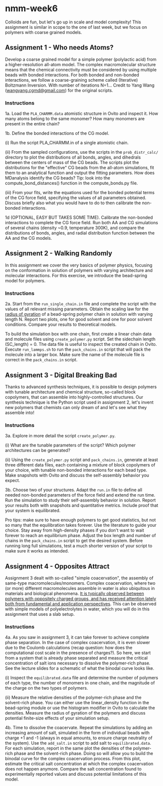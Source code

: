# nmm-week6

Colloids are fun, but let's go up in scale and model complexity! This assignment is similar in scope to the one of last week, but we focus on polymers with coarse grained models.

## Assignment 1 - Who needs Atoms?

Develop a coarse grained model for a simple polymer (polylactic acid) from a higher-resolution all-atom model. The complex macromolecular structure means that the chemical connectivity must be considered by using multiple beads with bonded interactions. For both bonded and non-bonded interactions, we follow a coarse-graining scheme called (Iterative) Boltzmann Inversion. With number of iterations N=1... Credit to Yang Wang (wangyang.cgmd@gmail.com) for the original scripts.

### Instructions

1a. Load the `PLA_CHARMM.data` atomistic structure in Ovito and inspect it. How many atoms belong to the same monomer? How many monomers are present in the entire chain?

1b. Define the bonded interactions of the CG model.

(i) Run the script PLA_CHARMM.in of a single atomistic chain.

(ii) From the sampled configurations, use the scripts in the `prob_distr_calc/` directory to plot the distributions of all bonds, angles, and dihedrals between the centers of mass of the CG beads. The scripts plot the distributions for the "effective" CG beads from the all-atom simulations, fit them to an analytical function and output the fitting parameters. How does MDanalysis identify the CG beads? Tip: look into the compute_bond_distances() function in the compute_bonds.py file.

(iii) From your fits, write the equations used for the bonded potential terms of the CG force field, specifying the values of all parameters obtained. Discuss briefly also what you would have to do to then calibrate the non-bonded interactions.

1d (OPTIONAL, EASY BUT TAKES SOME TIME). Calibrate the non-bonded interactions to complete the CG force field. Run both AA and CG simulations of several chains (density ~0.9, temperature 300K), and compare the distributions of bonds, angles, and radial distribution function between the AA and the CG models.

## Assignment 2 - Walking Randomly

In this assignment we cover the very basics of polymer physics, focusing on the conformation in solution of polymers with varying architecture and molecular interactions. For this exercise, we introduce the bead-spring model for polymers.

### Instructions

2a. Start from the `run_single_chain.in` file and complete the script with the values of all relevant missing parameters. Obtain the scaling law for the [radius of gyration](https://library.fiveable.me/physical-chemistry-ii/unit-7/polymer-conformations-radius-gyration/study-guide/ZZkPanXFxDIZiVtt) of a bead-spring polymer chain in solution with varying length N. Report two plots, one for good solvent and one for poor solvent conditions. Compare your results to theoretical models.

To build the simulation box with one chain, first create a linear chain data and molecule files using `create_polymer.py` script. Set the sidechain length (SC_length) = 0. The data file is useful to inspect the created chain in Ovito. Execute `run_lammps.sh` to run the `pack_chains.in` script that will pack the molecule into a larger box. Make sure the name of the molecule file is correct in the `pack_chains.in` script.

## Assignment 3 - Digital Breaking Bad

Thanks to advanced synthesis techniques, it is possible to design polymers with tunable architecture and chemical structure, so-called block copolymers, that can assemble into highly-controlled structures. Our synthesis technique is the Python script used in assignment 2, let's invent new polymers that chemists can only dream of and let's see what they assemble into!

### Instructions

3a. Explore in more detail the script `create_polymer.py`.

(i) What are the tunable parameters of the script? Which polymer architectures can be generated?

(ii) Using the `create_polymer.py` script and `pack_chains.in`, generate at least three different data files, each containing a mixture of block copolymers of your choice, with tunable non-bonded interactions for each bead type. Make snapshots with Ovito and discuss the self-assembly behavior you expect.

3b. Choose two of your structures. Adapt the `run.in` file to define all needed non-bonded parameters of the force field and extend the run time. Run the simulation to study their self-assembly behavior in solution. Report your results both with snapshots and quantitative metrics. Include proof that your system is equilibrated.

Pro tips: make sure to have enough polymers to get good statistics, but not so many that the equilibration takes forever. Use the literature to guide your choice. Stay away from high-density phases if you don't want to wait forever to reach an equilibrium phase. Adjust the box length and number of chains in the `pack_chains.in` script to get the desired system. Before running long full simulations, test a much shorter version of your script to make sure it works as intended.


## Assignment 4 - Opposites Attract

Assignment 3 dealt with so-called "simple coacervation", the assembly of same-type macromolecules/monomers. Complex coacervation, where two (or more) different macromolecules assemble in water is also ubiquitous in materials and biological phenomena. [It is typically observed between polymers with oppositely charged groups, and has received attention lately both from fundamental and application perspectives](https://doi.org/10.1039/D0SM00001A). This can be observed with simple models of polyelectrolytes in water, which you will do in this assignment that uses a slab setup.

### Instructions

4a. As you saw in assignment 3, it can take forever to achieve complete phase separation. In the case of complex coacervation, it is even slower due to the Coulomb calculations (recap question: how does the computational cost scale in the presence of charges?). So here, we start from a system that is already phase separated and measure the critical concentration of salt ions necessary to dissolve the polymer-rich phase. See the lecture slides for a schematic of what the binodal curve looks like.

(i) Inspect the `equilibrated.data` file and determine the number of polymers of each type, the number of monomers in one chain, and the magnitude of the charge on the two types of polymers.

(ii) Measure the relative densities of the polymer-rich phase and the solvent-rich phase. You can either use the linear_density function in the bead-spring module or use the histogram modifier in Ovito to calculate the densities. Measure the radius of gyration of the polymers and discuss potential finite-size effects of your simulation setup.

4b. Time to dissolve the coacervate. Repeat the simulations by adding an increasing amount of salt, simulated in the form of individual beads with charge +1 and -1 (always in equal amounts, to ensure charge neutrality of the system). Use the `add_salt.in` script to add salt to `equilibrated.data`. For each simulation, report in the same plot the densities of the polymer-rich phase and the solvent-rich phase. Doing so will allow you to build the binodal curve for the complex coacervation process. From this plot, estimate the critical salt concentration at which the complex coacervation does not happen anymore. Compare the salt concentration found to experimentally reported values and discuss potential limitations of this model.

